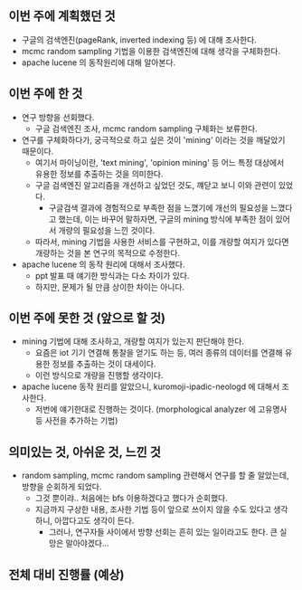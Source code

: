이번 주에 계획했던 것
----------------
* 구글의 검색엔진(pageRank, inverted indexing 등) 에 대해 조사한다. 
* mcmc random sampling 기법을 이용한 검색엔진에 대해 생각을 구체화한다.
* apache lucene 의 동작원리에 대해 알아본다. 


이번 주에 한 것
------------
* 연구 방향을 선회했다.
  * 구글 검색엔진 조사, mcmc random sampling 구체화는 보류한다.
* 연구를 구체화하다가, 궁극적으로 하고 싶은 것이 'mining' 이라는 것을 깨달았기 때문이다.
  * 여기서 마이닝이란, 'text mining', 'opinion mining' 등 어느 특정 대상에서 유용한 정보를 추출하는 것을 의미한다.
  * 구글 검색엔진 알고리즘을 개선하고 싶었던 것도, 꺠닫고 보니 이와 관련이 있었다.
    * 구글검색 결과에 경험적으로 부족한 점을 느꼈기에 개선의 필요성을 느꼈다고 했는데, 이는 바꾸어 말하자면, 구글의 mining 방식에 부족한 점이 있어서 개량의 필요성을 느낀 것이다. 
  * 따라서, mining 기법을 사용한 서비스를 구현하고, 이를 개량할 여지가 있다면 개량하는 것을 본 연구의 목적으로 수정한다.
* apache lucene 의 동작 원리에 대해서 조사했다.
  * ppt 발표 때 얘기한 방식과는 다소 차이가 있다. 
  * 하지만, 문제가 될 만큼 상이한 차이는 아니다.


이번 주에 못한 것 (앞으로 할 것)
-------------------------
* mining 기법에 대해 조사하고, 개량할 여지가 있는지 판단해야 한다.
  * 요즘은 iot 기기 연결해 통찰을 얻기도 하는 등, 여러 종류의 데이터를 연결해 유용한 정보를 추출하는 것이 대세이다.
  * 이런 방식으로 개량을 진행할 생각이다.
* apache lucene 동작 원리를 알았으니, kuromoji-ipadic-neologd 에 대해서 조사한다.
  * 저번에 얘기한대로 진행하는 것이다. (morphological analyzer 에 고유명사 등 사전을 추가하는 기법)


의미있는 것, 아쉬운 것, 느낀 것
------------------------
* random sampling, mcmc random sampling 관련해서 연구를 할 줄 알았는데, 방향을 순회하게 되었다.
  * 그것 뿐이랴.. 처음에는 bfs 이용하겠다고 했다가 순회했다.
  * 지금까지 구상한 내용, 조사한 기법 등이 앞으로 쓰이지 않을 수도 있다고 생각하니, 아깝다고도 생각이 든다. 
    * 그러나, 연구자들 사이에서 방향 선회는 흔히 있는 일이라고도 한다. 큰 실망은 말아야겠다...


전체 대비 진행률 (예상)
------------------
